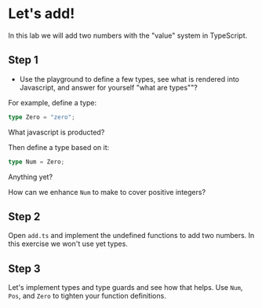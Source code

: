 # Let's add!

In this lab we will add two numbers with the "value" system in TypeScript.


## Step 1

* Use the playground to define a few types, see what is rendered into Javascript, and answer for yourself "what are types""?

For example, define a type:

```ts
type Zero = "zero";
```

What javascript is producted?

Then define a type based on it:

```ts
type Num = Zero;
```

Anything yet?

How can we enhance ```Num``` to make to cover positive integers?

## Step 2
Open ```add.ts``` and implement the undefined functions to add two numbers.
In this exercise we won't use yet types.

## Step 3

Let's implement types and type guards and see how that helps.
Use ```Num```, ```Pos```, and ```Zero``` to tighten your function definitions. 
